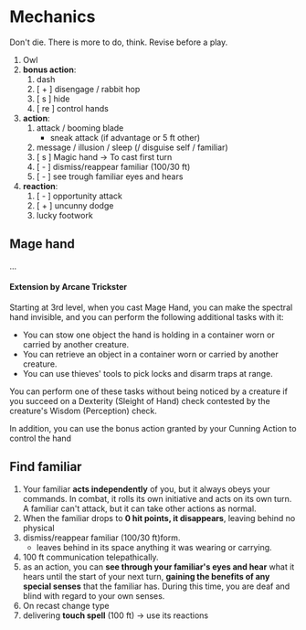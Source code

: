 # Mechanics
Don't die. There is more to do, think. Revise before a play.
1. Owl
2. **bonus action**:
	1. dash
	2. [ + ] disengage / rabbit hop
	3. [ s ] hide 
	4. [ re ] control hands
3. **action**: 
	1. attack / booming blade
		* sneak attack (if advantage or 5 ft other)
	2. message / illusion / sleep (/ disguise self / familiar)
	3. [ s ] Magic hand -> To cast first turn 
	4. [ - ] dismiss/reappear familiar (100/30 ft)
	5. [ - ] see trough familiar eyes and hears
1. **reaction**:
	1. [ - ] opportunity attack
	2. [ + ] uncunny dodge 
	3. lucky footwork

## Mage hand
...
#### Extension by Arcane Trickster
Starting at 3rd level, when you cast Mage Hand, you can make the spectral hand invisible, and you can perform the following additional tasks with it:

* You can stow one object the hand is holding in a container worn or carried by another creature.
* You can retrieve an object in a container worn or carried by another creature.
* You can use thieves' tools to pick locks and disarm traps at range.

You can perform one of these tasks without being noticed by a creature if you succeed on a Dexterity (Sleight of Hand) check contested by the creature's Wisdom (Perception) check.

In addition, you can use the bonus action granted by your Cunning Action to control the hand

## Find familiar
1. Your familiar **acts independently** of you, but it always obeys your commands. In combat, it rolls its own initiative and acts on its own turn. A familiar can't attack, but it can take other actions as normal.
2. When the familiar drops to **0 hit points, it disappears**, leaving behind no physical 
3.  dismiss/reappear familiar (100/30 ft)form. 
	* leaves behind in its space anything it was wearing or carrying.
4. 100 ft communication telepathically. 
5. as an action, you can **see through your familiar's eyes and hear** what it hears until the start of your next turn, **gaining the benefits of any special senses** that the familiar has. During this time, you are deaf and blind with regard to your own senses.
6. On recast change type
7. delivering **touch spell** (100 ft) -> use its reactions